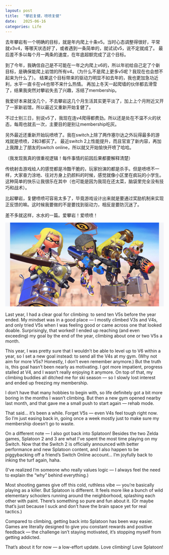 ```yaml
---
layout: post
title:  "攀岩复健，喷喷复健"
date:   2025-06-16
categories: Life
---
```


去年攀岩有一个明确的目标，就是年内爬上十条v5。当时心态调整得很好，平常就v3v4，等哪天状态好了，或者遇到一条简单的，就试试v5，说不定就成了。
最后差不多以每个月一两条的速度，在年底超额完成了这个目标。

到了今年，我确信自己是不可能在一年之内爬上v6的，所以年初给自己定了个新目标，是确保能爬上岩馆的所有v4。（为什么不是爬上更多v5呢？我现在也会想不起来为什么了）。
结果这个目标带来的驱动力明显不如去年的，我也更加急功近利，水平一直卡在v4也带不来什么热情。
再加上冬天一起爬墙的伙伴都去滑雪了，结果我突然对攀岩失去了兴趣，冻结了membership。

我爱好本来就没几个，不去攀岩这几个月生活其实更平淡了，加上上个月附近又开了一家新岩馆，所以最近又重新开始复健了。

不过士别三日，别说v5了，我现在连v4爬得都费劲。所以还是处在不温不火的状态，每周也就去一次，主要目的是别让membership吃灰。

另外最近还重新开始玩喷喷了。我在switch上除了两作塞尔达之外玩得最多的游戏就是喷喷，2和3都买了。
最近switch 2上性能提升，而且官宣了新内容，再加上我蹭上了朋友的switch online，所以就又开始愉快开喷了哈哈。

（我发现我真的很重视逻辑！每件事情的前因后果都要解释清楚）

传统射击游戏给人的感觉都是冷酷干脆的，玩家扮演的都是杀手。但是喷喷不一样，大家奋力涂地、往对方身上扔颜料的时候，感觉就像小区里在疯玩的小学生。
这种简单的快乐让我很乐在其中（也可能是因为我现在还太菜，脑袋里完全没有技巧和战术）。

比起攀岩，复健喷喷可容易太多了，毕竟游戏设计出来就是要通过奖励机制来实现正反馈的嘛。这时候我要做的不是要找到驱动力，相反是要防沉迷了。

差不多就这样，水水的一篇。爱攀岩！爱喷喷！

![splatoon](/image/splatoon.jpg)


Last year, I had a clear goal for climbing: to send ten V5s before the year ended.
My mindset was in a good place — I mostly climbed V3s and V4s, and only tried V5s when I was feeling good or came across one that looked doable.
Surprisingly, that worked! I ended up reaching (and even exceeding) my goal by the end of the year, climbing about one or two V5s a month.

This year, I was pretty sure that I wouldn’t be able to level up to V6 within a year, so I set a new goal instead: to send all the V4s at my gym.
(Why not aim for more V5s? Honestly, I don’t even remember anymore.)
But the truth is, this goal hasn’t been nearly as motivating. I got more impatient, progress stalled at V4, and I wasn’t really enjoying it anymore.
On top of that, my climbing buddies all ditched me for ski season — so I slowly lost interest and ended up freezing my membership.

I don’t have that many hobbies to begin with, so life definitely got a bit more boring in the months I wasn’t climbing.
But then a new gym opened nearby last month, and that gave me a small push to start again — rehab mode.

That said… it’s been a while. Forget V5s — even V4s feel tough right now.
So I’m just easing back in, going once a week mostly just to make sure my membership doesn’t go to waste.

On a different note — I also got back into Splatoon!
Besides the two Zelda games, Splatoon 2 and 3 are what I’ve spent the most time playing on my Switch.
Now that the Switch 2 is officially announced with better performance and new Splatoon content, 
and I also happen to be piggybacking off a friend’s Switch Online account… I’m joyfully back to inking the turf again, haha.

(I’ve realized I’m someone who really values logic — I always feel the need to explain the “why” behind everything.)

Most shooting games give off this cold, ruthless vibe — you’re basically playing as a killer.
But Splatoon is different. It feels more like a bunch of wild elementary schoolers running around the neighborhood, splashing each other with paint.
There’s something so pure and fun about it. (Or maybe that’s just because I suck and don’t have the brain space yet for real tactics.)

Compared to climbing, getting back into Splatoon has been way easier.
Games are literally designed to give you constant rewards and positive feedback — the challenge isn’t staying motivated, it’s stopping myself from getting addicted.

That’s about it for now — a low-effort update.
Love climbing! Love Splatoon!